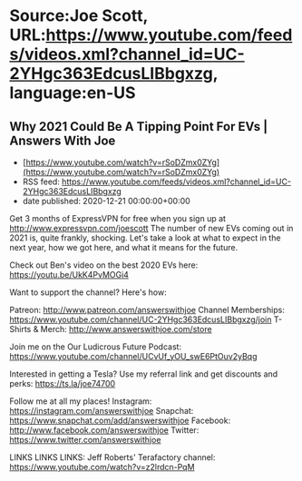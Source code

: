 # Source:Joe Scott, URL:https://www.youtube.com/feeds/videos.xml?channel_id=UC-2YHgc363EdcusLIBbgxzg, language:en-US

## Why 2021 Could Be A Tipping Point For EVs | Answers With Joe
 - [https://www.youtube.com/watch?v=rSoDZmx0ZYg](https://www.youtube.com/watch?v=rSoDZmx0ZYg)
 - RSS feed: https://www.youtube.com/feeds/videos.xml?channel_id=UC-2YHgc363EdcusLIBbgxzg
 - date published: 2020-12-21 00:00:00+00:00

Get 3 months of ExpressVPN for free when you sign up at http://www.expressvpn.com/joescott
The number of new EVs coming out in 2021 is, quite frankly, shocking. Let's take a look at what to expect in the next year, how we got here, and what it means for the future.

Check out Ben's video on the best 2020 EVs here: https://youtu.be/UkK4PvMOGi4

Want to support the channel? Here's how:

Patreon: http://www.patreon.com/answerswithjoe
Channel Memberships: https://www.youtube.com/channel/UC-2YHgc363EdcusLIBbgxzg/join
T-Shirts & Merch: http://www.answerswithjoe.com/store

Join me on the Our Ludicrous Future Podcast:
https://www.youtube.com/channel/UCvUf_yOU_swE6PtOuv2yBqg

Interested in getting a Tesla? Use my referral link and get discounts and perks:
https://ts.la/joe74700

Follow me at all my places!
Instagram: https://instagram.com/answerswithjoe
Snapchat: https://www.snapchat.com/add/answerswithjoe
Facebook: http://www.facebook.com/answerswithjoe
Twitter: https://www.twitter.com/answerswithjoe

LINKS LINKS LINKS:
Jeff Roberts' Terafactory channel: https://www.youtube.com/watch?v=z2lrdcn-PqM

